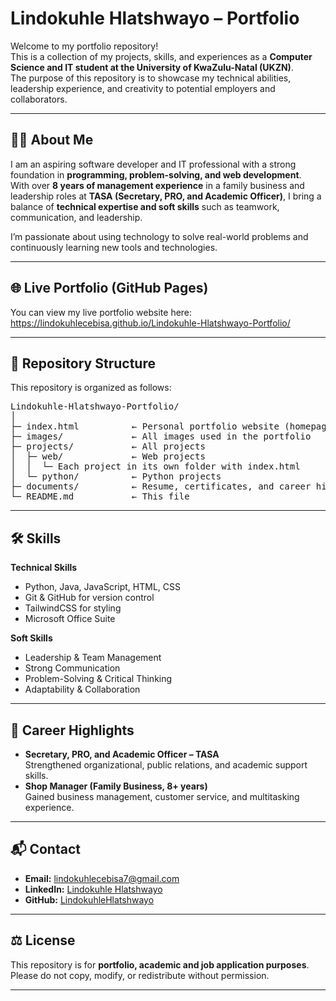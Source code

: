 # Lindokuhle Hlatshwayo – Portfolio  

Welcome to my portfolio repository!  
This is a collection of my projects, skills, and experiences as a **Computer Science and IT student at the University of KwaZulu-Natal (UKZN)**.  
The purpose of this repository is to showcase my technical abilities, leadership experience, and creativity to potential employers and collaborators.  

---

## 👨‍💻 About Me  
I am an aspiring software developer and IT professional with a strong foundation in **programming, problem-solving, and web development**.  
With over **8 years of management experience** in a family business and leadership roles at **TASA (Secretary, PRO, and Academic Officer)**, I bring a balance of **technical expertise and soft skills** such as teamwork, communication, and leadership.  

I’m passionate about using technology to solve real-world problems and continuously learning new tools and technologies.  

---

## 🌐 Live Portfolio (GitHub Pages)

You can view my live portfolio website here:
https://lindokuhlecebisa.github.io/Lindokuhle-Hlatshwayo-Portfolio/

---

## 📂 Repository Structure

This repository is organized as follows:
<pre>
Lindokuhle-Hlatshwayo-Portfolio/
│
├─ index.html          ← Personal portfolio website (homepage)
├─ images/             ← All images used in the portfolio
├─ projects/           ← All projects
│  ├─ web/             ← Web projects
│  │  └─ Each project in its own folder with index.html
│  └─ python/          ← Python projects
├─ documents/          ← Resume, certificates, and career highlights
└─ README.md           ← This file
</pre>
---

## 🛠️ Skills  

**Technical Skills**  
- Python, Java, JavaScript, HTML, CSS  
- Git & GitHub for version control  
- TailwindCSS for styling  
- Microsoft Office Suite  

**Soft Skills**  
- Leadership & Team Management  
- Strong Communication  
- Problem-Solving & Critical Thinking  
- Adaptability & Collaboration  

---

## 🌟 Career Highlights  
- **Secretary, PRO, and Academic Officer – TASA**  
  Strengthened organizational, public relations, and academic support skills.  
- **Shop Manager (Family Business, 8+ years)**  
  Gained business management, customer service, and multitasking experience.  

---

## 📬 Contact  
- **Email:** [lindokuhlecebisa7@gmail.com](mailto:lindokuhlecebisa7@gmail.com)  
- **LinkedIn:** [Lindokuhle Hlatshwayo](https://www.linkedin.com/in/lindokuhle-hlatshwayo-00b024381/) 
- **GitHub:** [LindokuhleHlatshwayo](https://github.com/lindokuhlecebisa/)  

---

## ⚖️ License  
This repository is for **portfolio, academic and job application purposes**.  
Please do not copy, modify, or redistribute without permission.  

---
